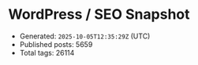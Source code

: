 # WordPress / SEO Snapshot

- Generated: `2025-10-05T12:35:29Z` (UTC)
- Published posts: 5659
- Total tags: 26114
